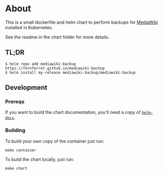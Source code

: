 # About

This is a small dockerfile and helm chart to perform backups for
[MediaWiki](https://www.mediawiki.org/wiki/MediaWiki) installed in Kubernetes.

See the readme in the chart folder for more details.

## TL;DR

```console
$ helm repo add mediawiki-backup https://fernferret.github.io/mediawiki-backup
$ helm install my-release mediawiki-backup/mediawiki-backup
```

## Development

### Prereqs

If you want to build the chart documentation, you'll need a copy of
[`helm-docs`](https://github.com/norwoodj/helm-docs).

### Building

To build your own copy of the container just run:

```console
make container
```

To build the chart locally, just run:

```console
make chart
```
